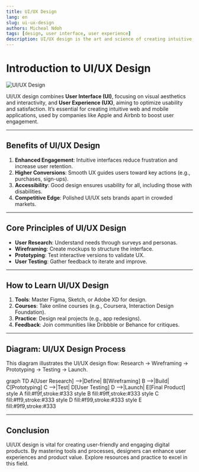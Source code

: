 ```yaml
---
title: UI/UX Design
lang: en
slug: ui-ux-design
authors: Micheal Ndoh
tags: [design, user interface, user experience]
description: UI/UX design is the art and science of creating intuitive user interfaces (UI) and engaging user experiences (UX) for digital applications.
---
```


# Introduction to UI/UX Design

![UI/UX Design](https://www.shutterstock.com/image-vector/ui-ux-design-concept-flat-260nw-2281234565.jpg)

UI/UX design combines **User Interface (UI)**, focusing on visual aesthetics and interactivity, and **User Experience (UX)**, aiming to optimize usability and satisfaction. It’s essential for creating intuitive web and mobile applications, used by companies like Apple and Airbnb to boost user engagement.

---
## Benefits of UI/UX Design

1. **Enhanced Engagement**: Intuitive interfaces reduce frustration and increase user retention.
2. **Higher Conversions**: Smooth UX guides users toward key actions (e.g., purchases, sign-ups).
3. **Accessibility**: Good design ensures usability for all, including those with disabilities.
4. **Competitive Edge**: Polished UI/UX sets brands apart in crowded markets.

---
## Core Principles of UI/UX Design

- **User Research**: Understand needs through surveys and personas.
- **Wireframing**: Create mockups to structure the interface.
- **Prototyping**: Test interactive versions to validate UX.
- **User Testing**: Gather feedback to iterate and improve.

---
## How to Learn UI/UX Design

1. **Tools**: Master Figma, Sketch, or Adobe XD for design.
2. **Courses**: Take online courses (e.g., Coursera, Interaction Design Foundation).
3. **Practice**: Design real projects (e.g., app redesigns).
4. **Feedback**: Join communities like Dribbble or Behance for critiques.

---
## Diagram: UI/UX Design Process

This diagram illustrates the UI/UX design flow: Research → Wireframing → Prototyping → Testing → Launch.

<xaiArtifact artifact_id="84e190bd-8dce-41c8-9a04-37ff61511e8d" artifact_version_id="f956b039-cddb-4326-9e0a-7bcace30e959" title="ui-ux-process.mmd" contentType="text/mermaid">
graph TD
    A[User Research] -->|Define| B[Wireframing]
    B -->|Build| C[Prototyping]
    C -->|Test| D[User Testing]
    D -->|Launch| E[Final Product]
    style A fill:#f9f,stroke:#333
    style B fill:#9ff,stroke:#333
    style C fill:#ff9,stroke:#333
    style D fill:#f99,stroke:#333
    style E fill:#9f9,stroke:#333
</xaiArtifact>

---
## Conclusion

UI/UX design is vital for creating user-friendly and engaging digital products. By mastering tools and processes, designers can enhance user experiences and product value. Explore resources and practice to excel in this field.